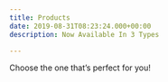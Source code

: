 ```yaml
---
title: Products
date: 2019-08-31T08:23:24.000+00:00
description: Now Available In 3 Types

---
```

Choose the one that’s perfect for you!